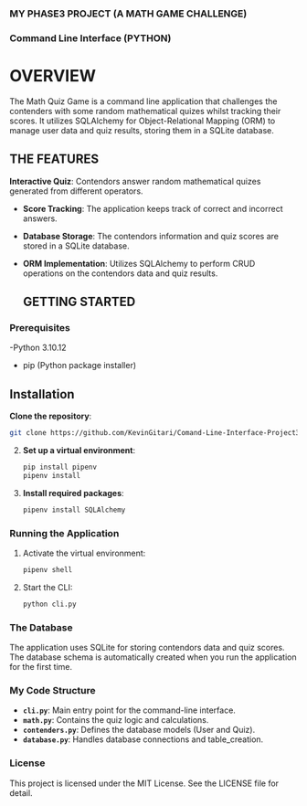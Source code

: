 ### MY PHASE3 PROJECT (A MATH GAME CHALLENGE) 

### Command Line Interface (PYTHON)
   
   # OVERVIEW 
The Math Quiz Game is a command line application that challenges the contenders with some random mathematical quizes whilst tracking their scores.
It utilizes SQLAlchemy for Object-Relational Mapping (ORM) to manage user data and quiz results, storing them in a SQLite database.

## THE FEATURES
**Interactive Quiz**: Contendors answer random mathematical quizes generated from different operators.
- **Score Tracking**: The application keeps track of correct and incorrect answers.
- **Database Storage**: The contendors information and quiz scores are stored in a SQLite database.
- **ORM Implementation**: Utilizes SQLAlchemy to perform CRUD operations on the contendors data and quiz results.

  ## GETTING STARTED

### Prerequisites
 -Python 3.10.12
- pip (Python package installer)

## Installation
**Clone the repository**:
   ```bash
   git clone https://github.com/KevinGitari/Comand-Line-Interface-Project3
   ```

2. **Set up a virtual environment**:
   ```bash
   pip install pipenv
   pipenv install
   ```

3. **Install required packages**:
   ```bash
   pipenv install SQLAlchemy
   ```

### Running the Application
1. Activate the virtual environment:
   ```bash
   pipenv shell
   ```

2. Start the CLI:
   ```bash
   python cli.py
   ```

### The Database
The application uses SQLite for storing contendors data and quiz scores. The database schema is automatically created when you run the application for the first time.

### My Code Structure
- **`cli.py`**: Main entry point for the command-line interface.
- **`math.py`**: Contains the quiz logic and calculations.
- **`contenders.py`**: Defines the database models (User and Quiz).
- **`database.py`**: Handles database connections and table_creation.

### License
This project is licensed under the MIT License. See the LICENSE file for detail.





